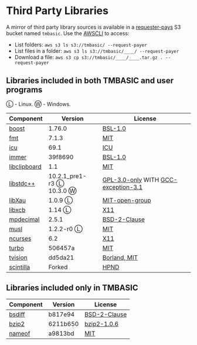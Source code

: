# Third Party Libraries

A mirror of third party library sources is available in a [requester-pays](https://docs.aws.amazon.com/AmazonS3/latest/userguide/RequesterPaysBuckets.html) S3 bucket named `tmbasic`. Use the [AWSCLI](https://aws.amazon.com/cli/) to access:

- List folders: `aws s3 ls s3://tmbasic/ --request-payer`
- List files in a folder: `aws s3 ls s3://tmbasic/____/ --request-payer`
- Download a file: `aws s3 cp s3://tmbasic/____/____.tar.gz . --request-payer`

## Libraries included in both TMBASIC and user programs

Ⓛ - Linux.
Ⓦ - Windows.

Component | Version | License
-- | -- | --
[boost](https://www.boost.org/) | 1.76.0 | [BSL-1.0](https://github.com/electroly/tmbasic/blob/master/doc/licenses/boost/LICENSE_1_0.txt)
[fmt](https://github.com/fmtlib/fmt) | 7.1.3 | [MIT](https://github.com/electroly/tmbasic/blob/master/doc/licenses/fmt/LICENSE.rst)
[icu](http://site.icu-project.org/) | 69.1 | [ICU](https://github.com/electroly/tmbasic/blob/master/doc/licenses/icu/LICENSE)
[immer](https://github.com/arximboldi/immer) | 39f8690 | [BSL-1.0](https://github.com/electroly/tmbasic/blob/master/doc/licenses/immer/LICENSE)
[libclipboard](https://github.com/jtanx/libclipboard) | 1.1 | [MIT](https://github.com/electroly/tmbasic/blob/master/doc/licenses/libclipboard/LICENSE)
[libstdc++](https://gcc.gnu.org/onlinedocs/libstdc++/) | 10.2.1_pre1-r3&nbsp;Ⓛ<br>10.3.0&nbsp;Ⓦ | [GPL-3.0-only](https://github.com/electroly/tmbasic/blob/master/doc/licenses/gcc/GPL-3) WITH [GCC-exception-3.1](https://github.com/electroly/tmbasic/blob/master/doc/licenses/gcc/copyright)
[libXau](https://gitlab.freedesktop.org/xorg/lib/libxau) | 1.0.9 Ⓛ | [MIT-open-group](https://github.com/electroly/tmbasic/blob/master/doc/licenses/libXau/COPYING)
[libxcb](https://xcb.freedesktop.org/) | 1.14 Ⓛ | [X11](https://github.com/electroly/tmbasic/blob/master/doc/licenses/libxcb/COPYING)
[mpdecimal](https://www.bytereef.org/mpdecimal/) | 2.5.1 | [BSD-2-Clause](https://github.com/electroly/tmbasic/blob/master/doc/licenses/mpdecimal/LICENSE.txt)
[musl](https://musl.libc.org/) | 1.2.2-r0 Ⓛ | [MIT](https://github.com/electroly/tmbasic/blob/master/doc/licenses/musl/COPYRIGHT)
[ncurses](https://invisible-island.net/ncurses/) | 6.2 | [X11](https://github.com/electroly/tmbasic/blob/master/doc/licenses/ncurses/COPYING)
[turbo](https://github.com/magiblot/turbo) | 506457a | [MIT](https://github.com/electroly/tmbasic/blob/master/doc/licenses/turbo/COPYRIGHT)
[tvision](https://github.com/magiblot/tvision) | dd5da21 | [Borland, MIT](https://github.com/electroly/tmbasic/blob/master/doc/licenses/tvision/COPYRIGHT)
[scintilla](https://www.scintilla.org/) | Forked | [HPND](https://github.com/electroly/tmbasic/blob/master/doc/licenses/scintilla/License.txt)

## Libraries included only in TMBASIC

Component | Version | License
-- | -- | --
[bsdiff](https://github.com/mendsley/bsdiff) | b817e94 | [BSD-2-Clause](https://github.com/electroly/tmbasic/blob/master/doc/licenses/bsdiff/LICENSE)
[bzip2](https://gitlab.com/federicomenaquintero/bzip2) | 6211b650 | [bzip2-1.0.6](https://github.com/electroly/tmbasic/blob/master/doc/licenses/bzip2/COPYING)
[nameof](https://github.com/Neargye/nameof) | a9813bd | [MIT](https://github.com/electroly/tmbasic/blob/master/doc/licenses/nameof/LICENSE.txt)
